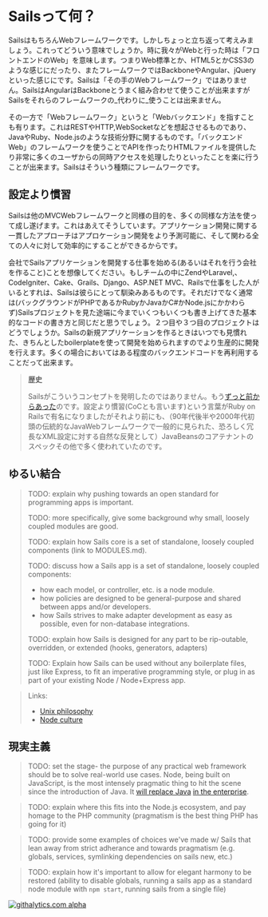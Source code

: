 # Sailsって何？


SailsはもちろんWebフレームワークです。しかしちょっと立ち返って考えみましょう。これってどういう意味でしょうか。時に我々がWebと行った時は「フロントエンドのWeb」を意味します。つまりWeb標準とか、HTML5とかCSS3のような感じにだったり、またフレームワークではBackboneやAngular、jQueryといった感じにです。Sailsは「その手のWebフレームワーク」ではありません。SailsはAngularはBackboneとうまく組み合わせて使うことが出来ますがSailsをそれらのフレームワークの_代わりに_使うことは出来ません。

その一方で「Webフレームワーク」というと「Webバックエンド」を指すことも有ります。これはRESTやHTTP,WebSocketなどを想起させるものであり、JavaやRuby、Node.jsのような技術分野に関するものです。「バックエンドWeb」のフレームワークを使うことでAPIを作ったりHTMLファイルを提供したり非常に多くのユーザからの同時アクセスを処理したりといったことを楽に行うことが出来ます。Sailsはそういう種類にフレームワークです。



## 設定より慣習

Sailsは他のMVCWebフレームワークと同様の目的を、多くの同様な方法を使って成し遂げます。これはあえてそうしています。アプリケーション開発に関する一貫したアプローチはアプロケーション開発をより予測可能に、そして関わる全ての人々に対して効率的にすることができるからです。

会社でSailsアプリケーションを開発する仕事を始める(あるいはそれを行う会社を作ること)ことを想像してください。もしチームの中にZendやLaravel,、CodeIgniter、Cake、Grails、Django、ASP.NET MVC、Railsで仕事をした人がいるとすれは、Sailsは彼らにとって馴染みあるものです。それだけでなく通常は(バックグラウンドがPHPであるかRubyかJavaかC#かNode.jsにかかわらず)Sailsプロジェクトを見た途端に今までいくつもいくつも書き上げてきた基本的なコードの書き方と同じだと思うでしょう。２つ目や３つ目のプロジェクトはどうでしょうか。Sailsの新規アプリケーションを作るときはいつでも見慣れた、きちんとしたboilerplateを使って開発を始められますのでより生産的に開発を行えます。多くの場合においてはある程度のバックエンドコードを再利用することだって出来ます。

> **歴史**
>
> Sailsがこういうコンセプトを発明したのではありません。もう[ずっと前からあった](https://en.wikipedia.org/wiki/Convention_over_configuration)のです。設定より慣習(CoCとも言います)という言葉がRuby on Railsで有名になりましたがそれより前にも、（90年代後半や2000年代初頭の伝統的なJavaWebフレームワークで一般的に見られた、恐ろしく冗長なXML設定に対する自然な反発として）JavaBeansのコアテナントのスペックその他で多く使われていたのです。


## ゆるい結合

> TODO: explain why pushing towards an open standard for programming apps is important.
>
> TODO: more specifically, give some background why small, loosely coupled modules are good.
>
> TODO: explain how Sails core is a set of standalone, loosely coupled components (link to MODULES.md).
>
> TODO: discuss how a Sails app is a set of standalone, loosely coupled components:
>  + how each model, or controller, etc. is a node module.
>  + how policies are designed to be general-purpose and shared between apps and/or developers.
>  + how Sails strives to make adapter development as easy as possible, even for non-database integrations.
>
> TODO: explain how Sails is designed for any part to be rip-outable, overridden, or extended (hooks, generators, adapters)
>
> TODO: Explain how Sails can be used without any boilerplate files, just like Express, to fit an imperative programming style, or plug in as part of your existing Node / Node+Express app.

> Links:
> + [Unix philosophy](http://blog.izs.me/post/48281998870/unix-philosophy-and-node-js)
> + [Node culture](https://blog.nodejitsu.com/the-nodejs-philosophy/)


## 現実主義

> TODO: set the stage- the purpose of any practical web framework should be to solve real-world use cases.  Node, being built on JavaScript, is the most intensely pragmatic thing to hit the scene since the introduction of Java.  It [will replace Java](http://readwrite.com/2013/08/09/why-javascript-will-become-the-dominant-programming-language-of-the-enterprise) [in the enterprise](http://blog.appfog.com/node-js-is-taking-over-the-enterprise-whether-you-like-it-or-not/).

> TODO: explain where this fits into the Node.js ecosystem, and pay homage to the PHP community (pragmatism is the best thing PHP has going for it)

> TODO: provide some examples of choices we've made w/ Sails that lean away from strict adherance and towards pragmatism (e.g. globals, services, symlinking dependencies on sails new, etc.)

> TODO: explain how it's important to allow for elegant harmony to be restored (ability to disable globals, running a sails app as a standard node module with `npm start`, running sails from a single file)



<!--
## The MVC Architecture
Sails implements the aforementioned Model, View, Controller (MVC) architecture for Node.js. You can learn more about MVC <a href="https://docs.djangoproject.com/en/dev/faq/general/#django-appears-to-be-a-mvc-framework-but-you-call-the-controller-the-view-and-the-view-the-template-how-come-you-don-t-use-the-standard-names">here</a>, <a href="http://symfony.com/legacy/doc/askeet/1_0/en/3">here</a>, and <a href="http://guides.rubyonrails.org/getting_started.html#the-mvc-architecture">here</a>, but the tl;dr is that it's the really awesome, industry-standard way of doing things for modern web apps.
If you're wondering if Sails is a "proper MVC", you're probably right! It wasn’t made to mimic Django, Zend, or Rails; it was made to resemble the MVC architecture we’re used to while still unlocking the features necessary to leverage the unique advantages of Node.js: seamless WebSockets support, advanced memory management using streams, and composable, data-driven APIs using the powerful concept of chainable middleware from Connect/Express.
-->



<!--
## With a Modern Twist
Sails does a few things other MVC frameworks can't do:


### Socket.io / Realtime / WebSockets
Sails supports transport agnostic routing, which allows your controllers/policies to automatically handle Socket.io / WebSocket messages.  In the past, you'd have to maintain a separate code base to make that happen. This makes it much easier to add pubsub features, in particular the server-originated or 'comet' notifications you need for realtime apps, realtime analytics dashboards, and multiplayer games.

### Performance
Node has fantastic performance. Specifically, we've had some great results using 4 EC2 small servers to scale Sails to 10,000 concurrent connections.  In that case, the bottleneck was actually our test client.  Sails users have reported getting about 9k concurrent connections on one EC2 medium server.

+ Built-in support for Redis session store, and Redis MQ for reverse pubsub routing

### Node.js
Node.js is the fastest-growing, all-javascript solution to <a href="https://www.youtube.com/watch?v=jo_B4LTHi3I">server-side development</a>. Writing your code in one language on the front-end and back-end means less context-shifting, faster development, and better apps.

### Express
Sails's controllers and policies are really just [Express](https://github.com/expressjs/) middleware. This means your Sails app logic is interoperable with existing Express apps, and vice versa

+ Supports the existing ecosystem of Express middleware

### REST Blueprints
  + Automatically generated JSON API for manipulating models (You don't have to write any backend code to build simple CRUD apps)
  + Automatic route bindings for your controller actions

### Built-in support for controller/action-level middleware mappings of:
  + Authentication logic
  + Role-based access control
  + Custom policies (e.g. file storage quotas)


## Convenience features for front-end developers
If you are developing an HTML/CSS front-end powered by Sails, there are some other convenience features we've included that might help you out.

### Support for Grunt
As of Sails v0.9, all new projects come with a Gruntfile. Grunt is to Node.js as mvn/ant is to Java, or as rake is to Ruby. It has a strong, supportive community, and a wide array of plugins and build tools. Adding support for your favorite template engine or css/js preprocessor is as easy as modifying your project's Gruntfile

### Asset bundling
Sails bundles support for LESS and JST templates

  + If you use the `--linker` option when creating your new project, your assets will be automatically bundled up and included in your layout HTML
  + Front-end support for SASS, Handlebars, CoffeeScript, Stylus, TypeScript, etc. is as easy as modifying your app's Gruntfile
  + In production mode, Sails will also minify and concatenate your assets
  + If you need to take web performance even further (this comes up for mobile web apps in particular), you can run `sails build` to output a CDN-ready snapshot of your apps assets

### PhoneGap, Chrome extensions, and SPA-friendliness
  + `sails build` spits out a ready-to-deploy `www` directory for use in all of the sorts of places where you need indepenedent, API-driven front-end code
  + Sails has easy-to-use CORS integration
  + Built-in support for cross-site request forgery (CSRF) protection, with a handy token-based option for single-page apps



## Finally, a note for UX-focused guys/gals
> ####From one geek to another:

> I work on a lot of web and mobile apps with our team at <a href="http://balderdash.co">Balderdash</a>.  More than ever before, it's important that your applications not only work, but look and feel awesome.
I originally built Sails to tackle these sorts of API-driven, front-end heavy projects for our startup and enterprise clients.  Since then, top-notch experiences have become industry standard (typically using Backbone, Angular, Ember, Knockout, etc.)
Reducing the amount of time and energy you spend on your app's server code allows you to spend more time focusing on cool features.  The easier your backend code is to write and maintain, the more nimble you can be.  The more nimble you are, the more adaptable your project can be to your users' needs, and the faster you respond to bug fixes.  The more adaptable you are... you get the idea!


-->

[![githalytics.com alpha](https://cruel-carlota.pagodabox.com/8acf2fc2ca0aca8a3018e355ad776ed7 "githalytics.com")](http://githalytics.com/balderdashy/sails/wiki/what_is_sails)


<docmeta name="uniqueID" value="WhatIsSails126387">
<docmeta name="displayName" value="What Is Sails">
